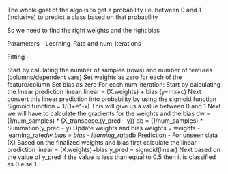 The whole goal of the algo is to get a probability i.e. between 0 and 1 (inclusive) to predict a class based on that probability

So we need to find the right weights and the right bias

Parameters - Learning_Rate and num_iterations

Fitting -

Start by calulating the number of samples (rows) and number of features (columns/dependent vars)
Set weights as zero for each of the feature/column
Set bias as zero
For each num_iteration:
Start by calculating the linear prediction linear, linear = (X.weights) + bias (y=mx+c)
Next convert this linear prediction into probability by using the sigmoid function
Sigmoid function = 1/(1+e^-x) This will give us a value between 0 and 1
Next we will have to calculate the gradients for the weights and the bias
dw = (1/num_samples) * (X_transpose.(y_pred - y))
db = (1/num_samples) * Summation(y_pred - y)
Update weights and bias
weights = weights - learning_rate*dw
bias = bias - learning_rate*db
Prediction - For unseen data (X) Based on the finalized weights and bias first calculate the linear prediction
linear = (X.weights)+bias
y_pred = sigmoid(linear)
Next based on the value of y_pred if the value is less than equal to 0.5 then it is classified as 0 else 1
